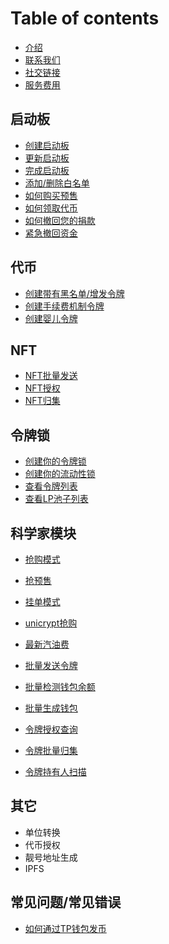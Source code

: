 # Table of contents
* [介绍](README.md)
* [联系我们](zh/contact-us.md)
* [社交链接](zh/social-links.md)
* [服务费用](zh/service-fees.md)

## 启动板 <a href="#launchpads" id="launchpads"></a>

  * [创建启动板](launchpads/create-a-launchpad.md)
  * [更新启动板](launchpads/update-a-launchpad.md)
  * [完成启动板](launchpads/finalize-a-launchpad.md)
  * [添加/删除白名单](launchpads/add-remove-whitelists.md)
  * [如何购买预售](launchpads/buy-launchpad.md)
  * [如何领取代币](launchpads/token-launchpad.md)
  * [如何撤回您的捐款](launchpads/withdraw-launchpad.md)
  * [紧急撤回资金](launchpads/regret-launchpad.md)

## 代币 <a href="#token" id="token"></a>

  * [创建带有黑名单/增发令牌](token/create-token.md)
  * [创建手续费机制令牌](token/create-token2.md)
  * [创建婴儿令牌](token/create-token3.md)

## NFT

  * [NFT批量发送](zh/nft-multiSender.md)
  * [NFT授权](zh/nft-approval.md)
  * [NFT归集](zh/nft-collection.md)

## 令牌锁 <a href="#lock" id="lock"></a>

  * [创建你的令牌锁](lock/lock-create-token.md)
  * [创建你的流动性锁](lock/lock-create-liquidity.md)
  * [查看令牌列表](lock/lock-token.md)
  * [查看LP池子列表](lock/lock-liquidity.md)

## 科学家模块 <a href="#scientist" id="scientist"></a>

  * [抢购模式](scientist/panicBuying.md)
  * [抢预售](scientist/grabPreSale.md)
  * [挂单模式](scientist/commissionOrder.md)
  * [unicrypt抢购](scientist/unicrypt.md)


* [最新汽油费](zh/gasPrice.md)
* [批量发送令牌](zh/multiSender.md)
* [批量检测钱包余额](zh/batchCheckBalance.md)
* [批量生成钱包](zh/createWallet.md)
* [令牌授权查询](zh/batch-approve.md)
* [令牌批量归集](zh/batchCollection.md)
* [令牌持有人扫描](zh/tokenHoldScan.md)

## 其它 <a href="#other" id="other"></a>

  * 单位转换
  * 代币授权
  * 靓号地址生成
  * IPFS

## 常见问题/常见错误 <a href="#common-problem" id="common-problem"></a>

  * [如何通过TP钱包发币](common-problem/tpwallet-createToken.md)

